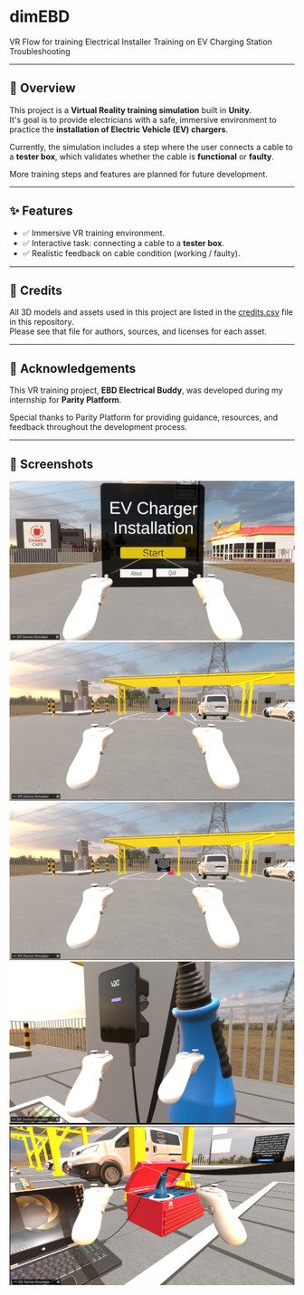 # dimEBD
VR Flow for training Electrical Installer Training on EV Charging Station Troubleshooting

---

## 📝 Overview  
This project is a **Virtual Reality training simulation** built in **Unity**.  
It's goal is to provide electricians with a safe, immersive environment to practice the **installation of Electric Vehicle (EV) chargers**.  

Currently, the simulation includes a step where the user connects a cable to a **tester box**, which validates whether the cable is **functional** or **faulty**.  

More training steps and features are planned for future development.  

---

## ✨ Features  
- ✅ Immersive VR training environment.  
- ✅ Interactive task: connecting a cable to a **tester box**.  
- ✅ Realistic feedback on cable condition (working / faulty).  
 
---

## 🙌 Credits
All 3D models and assets used in this project are listed in the [credits.csv](3d_models_credits.csv) file in this repository.  
Please see that file for authors, sources, and licenses for each asset.

---

## 🤝 Acknowledgements

This VR training project, **EBD Electrical Buddy**, was developed during my internship for **Parity Platform**.  

Special thanks to Parity Platform for providing guidance, resources, and feedback throughout the development process.

---

## 📸 Screenshots  
![image alt](https://github.com/Parity-Platform/dimEBD/blob/main/Assets/Images/Screenshot%20(405).png?raw=true)
![image alt](https://github.com/Parity-Platform/dimEBD/blob/main/Assets/Images/Screenshot%20(407).png?raw=true)
![image alt](https://github.com/Parity-Platform/dimEBD/blob/main/Assets/Images/Screenshot%20(407).png?raw=true)
![image alt](https://github.com/Parity-Platform/dimEBD/blob/main/Assets/Images/Screenshot%20(409).png?raw=true)
![image alt](https://github.com/Parity-Platform/dimEBD/blob/main/Assets/Images/Screenshot%20(410).png?raw=true)




